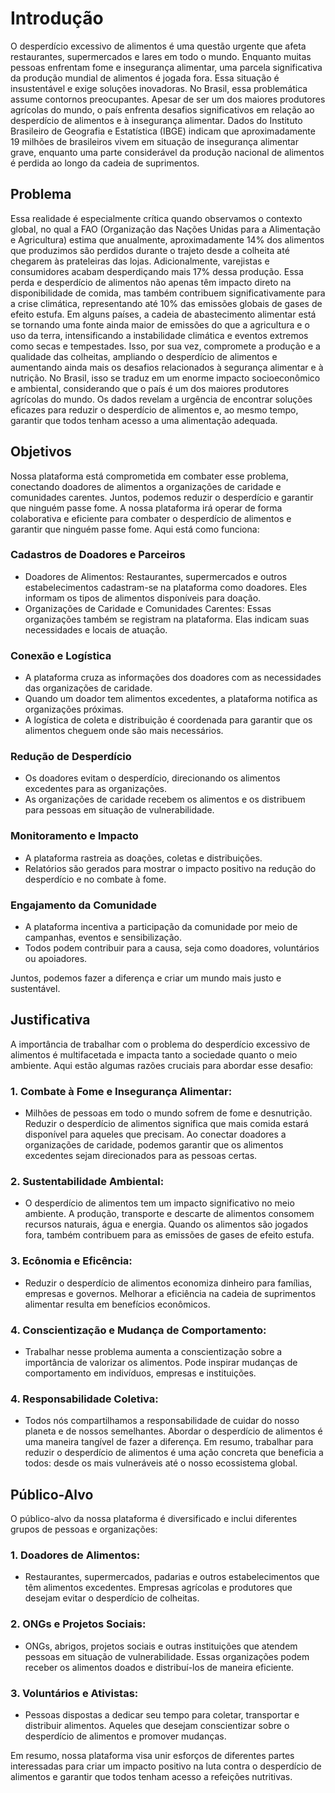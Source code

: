# Introdução

  O desperdício excessivo de alimentos é uma questão urgente que afeta restaurantes, supermercados e lares em todo o mundo. Enquanto muitas pessoas enfrentam fome e insegurança alimentar, uma parcela significativa da produção mundial de alimentos é jogada fora. Essa situação é insustentável e exige soluções inovadoras.
  No Brasil, essa problemática assume contornos preocupantes. Apesar de ser um dos maiores produtores agrícolas do mundo, o país enfrenta desafios significativos em relação ao desperdício de alimentos e à insegurança alimentar. Dados do Instituto Brasileiro de Geografia e Estatística (IBGE) indicam que aproximadamente 19 milhões de brasileiros vivem em situação de insegurança alimentar grave, enquanto uma parte considerável da produção nacional de alimentos é perdida ao longo da cadeia de suprimentos.

## Problema

  Essa realidade é especialmente crítica quando observamos o contexto global, no qual a FAO (Organização das Nações Unidas para a Alimentação e Agricultura) estima que anualmente, aproximadamente 14% dos alimentos que produzimos são perdidos durante o trajeto desde a colheita até chegarem às prateleiras das lojas. Adicionalmente, varejistas e consumidores acabam desperdiçando mais 17% dessa produção. Essa perda e desperdício de alimentos não apenas têm impacto direto na disponibilidade de comida, mas também contribuem significativamente para a crise climática, representando até 10% das emissões globais de gases de efeito estufa.
  Em alguns países, a cadeia de abastecimento alimentar está se tornando uma fonte ainda maior de emissões do que a agricultura e o uso da terra, intensificando a instabilidade climática e eventos extremos como secas e tempestades. Isso, por sua vez, compromete a produção e a qualidade das colheitas, ampliando o desperdício de alimentos e aumentando ainda mais os desafios relacionados à segurança alimentar e à nutrição. No Brasil, isso se traduz em um enorme impacto socioeconômico e ambiental, considerando que o país é um dos maiores produtores agrícolas do mundo.
  Os dados revelam a urgência de encontrar soluções eficazes para reduzir o desperdício de alimentos e, ao mesmo tempo, garantir que todos tenham acesso a uma alimentação adequada.

## Objetivos

Nossa plataforma está comprometida em combater esse problema, conectando doadores de alimentos a organizações de caridade e comunidades carentes. Juntos, podemos reduzir o desperdício e garantir que ninguém passe fome. A nossa plataforma irá operar de forma colaborativa e eficiente para combater o desperdício de alimentos e garantir que ninguém passe fome. Aqui está como funciona:
### Cadastros de Doadores e Parceiros
<ul>
<li>Doadores de Alimentos: Restaurantes, supermercados e outros estabelecimentos cadastram-se na plataforma como doadores. Eles informam os tipos de alimentos disponíveis para doação.</li>
<li>Organizações de Caridade e Comunidades Carentes: Essas organizações também se registram na plataforma. Elas indicam suas necessidades e locais de atuação.</li>
</ul>

### Conexão e Logística
<ul>
<li>A plataforma cruza as informações dos doadores com as necessidades das organizações de caridade.</li>
<li>Quando um doador tem alimentos excedentes, a plataforma notifica as organizações próximas.</li>
<li>A logística de coleta e distribuição é coordenada para garantir que os alimentos cheguem onde são mais necessários.</li>
</ul>

### Redução de Desperdício
<ul>
<li>Os doadores evitam o desperdício, direcionando os alimentos excedentes para as organizações.</li>
<li>As organizações de caridade recebem os alimentos e os distribuem para pessoas em situação de vulnerabilidade.</li>
</ul>

### Monitoramento e Impacto
<ul>
<li>A plataforma rastreia as doações, coletas e distribuições.</li>
<li>Relatórios são gerados para mostrar o impacto positivo na redução do desperdício e no combate à fome.</li>
</ul>

### Engajamento da Comunidade
<ul>
<li>A plataforma incentiva a participação da comunidade por meio de campanhas, eventos e sensibilização.</li>
<li>Todos podem contribuir para a causa, seja como doadores, voluntários ou apoiadores.</li>
</ul>

Juntos, podemos fazer a diferença e criar um mundo mais justo e sustentável.

## Justificativa

A importância de trabalhar com o problema do desperdício excessivo de alimentos é multifacetada e impacta tanto a sociedade quanto o meio ambiente. Aqui estão algumas razões cruciais para abordar esse desafio:

### 1. Combate à Fome e Insegurança Alimentar:
<ul>
<li>Milhões de pessoas em todo o mundo sofrem de fome e desnutrição. Reduzir o desperdício de alimentos significa que mais comida estará disponível para aqueles que precisam. Ao conectar doadores a organizações de caridade, podemos garantir que os alimentos excedentes sejam direcionados para as pessoas certas.</li>
</ul>

### 2. Sustentabilidade Ambiental:
<ul>
<li>O desperdício de alimentos tem um impacto significativo no meio ambiente. A produção, transporte e descarte de alimentos consomem recursos naturais, água e energia. Quando os alimentos são jogados fora, também contribuem para as emissões de gases de efeito estufa.</li>
</ul>

### 3. Ecônomia e Eficência:
<ul>
<li>Reduzir o desperdício de alimentos economiza dinheiro para famílias, empresas e governos. Melhorar a eficiência na cadeia de suprimentos alimentar resulta em benefícios econômicos.</li>
</ul>

### 4. Conscientização e Mudança de Comportamento:
<ul>
<li>Trabalhar nesse problema aumenta a conscientização sobre a importância de valorizar os alimentos. Pode inspirar mudanças de comportamento em indivíduos, empresas e instituições.</li>
</ul>

### 4. Responsabilidade Coletiva:
<ul>
<li>Todos nós compartilhamos a responsabilidade de cuidar do nosso planeta e de nossos semelhantes. Abordar o desperdício de alimentos é uma maneira tangível de fazer a diferença. Em resumo, trabalhar para reduzir o desperdício de alimentos é uma ação concreta que beneficia a todos: desde os mais vulneráveis até o nosso ecossistema global. </li>
</ul>

## Público-Alvo

O público-alvo da nossa plataforma é diversificado e inclui diferentes grupos de pessoas e organizações:

### 1. Doadores de Alimentos:
<ul>
<li>Restaurantes, supermercados, padarias e outros estabelecimentos que têm alimentos excedentes. Empresas agrícolas e produtores que desejam evitar o desperdício de colheitas. </li>
</ul>

### 2. ONGs e Projetos Sociais:
<ul>
<li>ONGs, abrigos, projetos sociais e outras instituições que atendem pessoas em situação de vulnerabilidade. Essas organizações podem receber os alimentos doados e distribuí-los de maneira eficiente.</li>
</ul>

### 3. Voluntários e Ativistas:
<ul>
<li>Pessoas dispostas a dedicar seu tempo para coletar, transportar e distribuir alimentos. Aqueles que desejam conscientizar sobre o desperdício de alimentos e promover mudanças.</li>
</ul>

Em resumo, nossa plataforma visa unir esforços de diferentes partes interessadas para criar um impacto positivo na luta contra o desperdício de alimentos e garantir que todos tenham acesso a refeições nutritivas.
